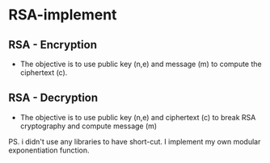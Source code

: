 # RSA-implement

## RSA - Encryption 
* The objective is to use public key (n,e) and message (m) to compute the ciphertext (c).

## RSA - Decryption
* The objective is to use public key (n,e) and ciphertext (c) to break RSA cryptography and compute message (m)

PS. i didn't use any libraries to have short-cut. I implement my own modular exponentiation function.
